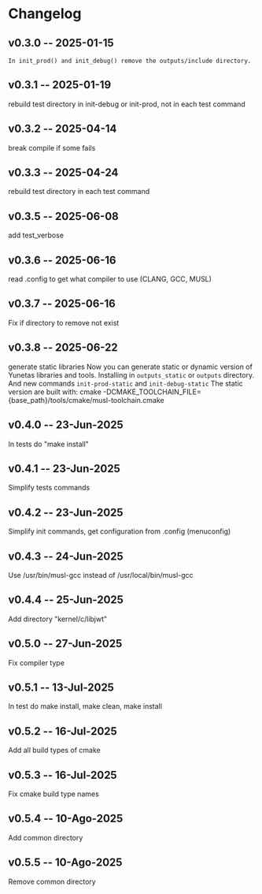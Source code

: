 # **Changelog**

## v0.3.0 -- 2025-01-15

    In init_prod() and init_debug() remove the outputs/include directory.

## v0.3.1 -- 2025-01-19
rebuild test directory in init-debug or init-prod, not in each test command

## v0.3.2 -- 2025-04-14
break compile if some fails

## v0.3.3 -- 2025-04-24
rebuild test directory in each test command

## v0.3.5 -- 2025-06-08
add test_verbose

## v0.3.6 -- 2025-06-16
read .config to get what compiler to use (CLANG, GCC, MUSL)

## v0.3.7 -- 2025-06-16
Fix if directory to remove not exist

## v0.3.8 -- 2025-06-22
generate static libraries
Now you can generate static or dynamic version of Yunetas libraries and tools.
Installing in `outputs_static` or `outputs` directory.
And new commands `init-prod-static` and `init-debug-static`
The static version are built with:
    cmake -DCMAKE_TOOLCHAIN_FILE={base_path}/tools/cmake/musl-toolchain.cmake

## v0.4.0 -- 23-Jun-2025
In tests do "make install"

## v0.4.1 -- 23-Jun-2025
Simplify tests commands

## v0.4.2 -- 23-Jun-2025
Simplify init commands, get configuration from .config (menuconfig)

## v0.4.3 -- 24-Jun-2025
Use /usr/bin/musl-gcc instead of /usr/local/bin/musl-gcc

## v0.4.4 -- 25-Jun-2025
Add directory "kernel/c/libjwt"

## v0.5.0 -- 27-Jun-2025
Fix compiler type

## v0.5.1 -- 13-Jul-2025
In test do make install, make clean, make install

## v0.5.2 -- 16-Jul-2025
Add all build types of cmake

## v0.5.3 -- 16-Jul-2025
Fix cmake build type names

## v0.5.4 -- 10-Ago-2025
Add common directory

## v0.5.5 -- 10-Ago-2025
Remove common directory

